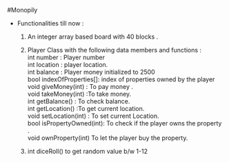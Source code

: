#Monopily
- Functionalities till now :
  1) An integer array based board with 40 blocks . </br>

  2) Player Class with the following data members and functions :</br>
     int number : Player number</br>
     int location : player location.</br>
     int balance : Player money initialized to 2500</br>
     bool indexOfProperties[]: index of properties owned by the player </br>
     void giveMoney(int) : To pay money .</br>
     void takeMoney(int) :To take money.</br>
     int getBalance() : To check balance.</br>
     int getLocation() :To get current location.</br>
     void setLocation(int) : To set current Location.</br>
     bool isPropertyOwned(int): To check if the player owns the property . </br>
     void ownProperty(int) To let the player buy the property.</br>

  3)  int diceRoll() to get random value b/w 1-12</br>     

